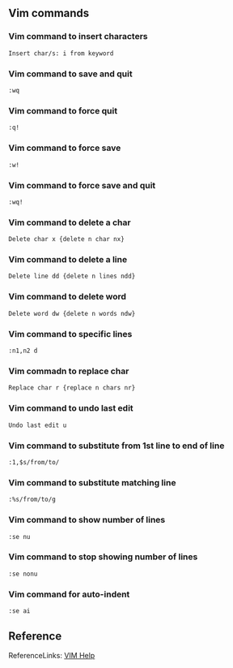 ## Vim commands

### Vim command to insert characters

```vim
Insert char/s: i from keyword 
```

### Vim command to save and quit

```vim
:wq
```

### Vim command to force quit

```vim
:q!
```
### Vim command to force save

```vim
:w!
```
### Vim command to force save and quit

```vim
:wq!
```

### Vim command to delete a char
```vim
Delete char x {delete n char nx}
```

### Vim command to delete a line
```vim
Delete line dd {delete n lines ndd} 
```

### Vim command to delete word
```vim
Delete word dw {delete n words ndw}
```

### Vim command to specific lines
```vim
:n1,n2 d
```

### Vim commadn to replace char
```vim
Replace char r {replace n chars nr} 
```

### Vim command to undo last edit
```vim
Undo last edit u
```

### Vim command to substitute from 1st line to end of line
```vim
:1,$s/from/to/
```

### Vim command to substitute matching line
```vim
:%s/from/to/g
```

### Vim command to show number of lines
```vim
:se nu
```

### Vim command to stop showing number of lines
```vim
:se nonu
```

### Vim command for auto-indent
```vim
:se ai
```

## Reference

ReferenceLinks: [VIM Help](https://github.com/hemanth22/lessonslearnt/blob/main/docs/viHelp.pdf)  
